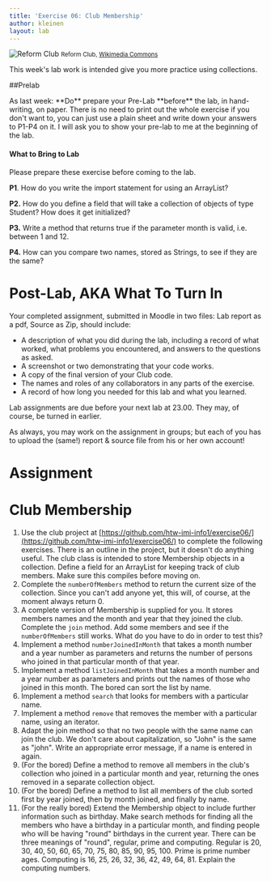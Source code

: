 ```yaml
---
title: 'Exercise 06: Club Membership'
author: kleinen
layout: lab
---
```


![Reform Club](../../images/reform_club.jpg)
<small class = "float-right">Reform Club, [Wikimedia Commons](http://commons.wikimedia.org/wiki/File:Reform_Club._Upper_level_of_the_saloon._From_London_Interiors_%281841%29.jpg)</small>

This week's lab work is intended give you more practice using collections.

##Prelab

<span class = "attention">
As last week: **Do** prepare your Pre-Lab **before** the lab, in hand-writing, on paper.
There is no need to print out the whole exercise if you don't want to,
you can just use a plain sheet and write down your answers to P1-P4 on it.
</span>

<span class = "attention">
I will ask you to show your pre-lab to me at the beginning of the lab.
</span>

#### What to Bring to Lab

Please prepare these exercise before coming to the lab.

**P1**. How do you write the import statement for using an ArrayList?

**P2.** How do you define a field that will take a collection of objects of type Student? How does it get initialized?

**P3.** Write a method that returns true if the parameter month is valid, i.e. between 1 and 12.

**P4.** How can you compare two names, stored as Strings, to see if they are the same?

# Post-Lab, AKA  What To Turn In

Your completed assignment, submitted in Moodle in two files: Lab report as a pdf, Source as Zip, should include:

- A description of what you did during the lab, including a record of what worked, what problems you encountered, and answers to the questions as asked.
- A screenshot or two demonstrating that your code works.
- A copy of the final version of your Club code.
- The names and roles of any collaborators in any parts of the exercise.
- A record of how long you needed for this lab and what you learned.

Lab assignments are due before your next lab at 23.00. They may, of course, be turned in earlier.

As always, you may work on the assignment in groups; but each of you has to upload the (same!) report & source file from his or her own account!

# Assignment

# **Club Membership**

1. Use the club project at [https://github.com/htw-imi-info1/exercise06/](https://github.com/htw-imi-info1/exercise06/) to complete the following exercises. There is an outline in the project, but it doesn't do anything useful. The club class is intended to store Membership objects in a collection. Define a field for an ArrayList for keeping track of club members. Make sure this compiles before moving on.
2. Complete the `numberOfMembers` method to return the current size of the collection. Since you can't add anyone yet, this will, of course, at the moment always return 0.
3. A complete version of Membership is supplied for you. It stores members names and the month and year that they joined the club. Complete the `join` method. Add some members and see if the `numberOfMembers` still works. What do you have to do in order to test this?
4. Implement a method `numberJoinedInMonth` that takes a month number and a year number as parameters and returns the number of persons who joined in that particular month of that year.
5. Implement a method `listJoinedInMonth` that takes a month number and a year number as parameters and prints out the names of those who joined in this month. The bored can sort the list by name.
6. Implement a method `search` that looks for members with a particular name.
6. Implement a method `remove` that removes the member with a particular name, using an iterator.
7. Adapt the join method so that no two people with the same name can join the club. We don't care about capitalization, so "John" is the same as "john". Write an appropriate error message, if a name is entered in again.
8. (For the bored) Define a method to remove all members in the club's collection who joined in a particular month and year, returning the ones removed in a separate collection object.
9. (For the bored) Define a method to list all members of the club sorted first by year joined, then by month joined, and finally by name.
10. (For the really bored) Extend the Membership object to include further information such as birthday. Make search methods for finding all the members who have a birthday in a particular month, and finding people who will be having "round" birthdays in the current year. There can be three meanings of "round", regular, prime and computing. Regular is 20, 30, 40, 50, 60, 65, 70, 75, 80, 85, 90, 95, 100. Prime is prime number ages. Computing is 16, 25, 26, 32, 36, 42, 49, 64, 81. Explain the computing numbers.

